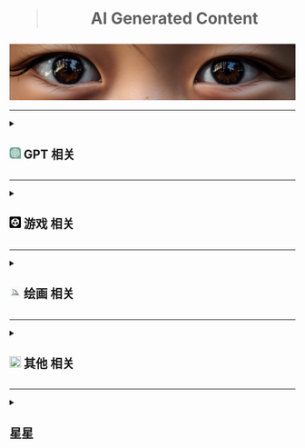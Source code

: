 <div align="center">
    <h1><blockquote>AI Generated Content</blockquote></h1>
</div>
<a href="#↑" title="悬停以展示更多内容，如果有的话"><img src="./Png/eyes.png"></a>

***
<details>
  <summary title="大的要来了"><h2><a href="#7"><img src="./Png/ChatGPT.svg" style="width: 20px; height: 20px;" ></a> GPT 相关 </h2></summary>
  <ul>
<table>
<thead>
<tr>
<th>名字</th>
<th>类型</th>
<th>说明</th>
</tr>
</thead>
<tbody>
<tr>
<td><a href="https://status.openai.com">Openai 状态查询</a></td>
<td>网页</td>
<td>All Systems Operational 当前状态</td>
</tr>
<tr>
<td><a href="https://github.com/f/awesome-chatgpt-prompts">Awesome ChatGPT Prompts</a></td>
<td>github</td>
<td>Chatgpt 英文提示词</td>
</tr>
<tr>
<td><a href="https://github.com/PlexPt/awesome-chatgpt-prompts-zh">ChatGPT 中文指南</a> / <a href="https://chatguide.plexpt.com">ChatGPT 在线指南</a></td>
<td>github</td>
<td>Chatgpt 中文提示词</td>
</tr>
<tr>
<td><a href="https://github.com/features/preview/copilot-x">Copilot-x 申请</a></td>
<td>网页</td>
<td>写代码可能比Copilot更爽</td>
</tr>
<tr>
<td><a href="https://openai.com/blog/chatgpt-plugins">Chatgpt-plugins 申请</a></td>
<td>网页</td>
<td>被誉为苹果的App Store时刻</td>
</tr>
<tr>
<td><a href="https://www.bing.com/new">新必应 申请</a></td>
<td>网页</td>
<td>先上梯，再清理cookie，随后登录，Edge更新即可</td>
</tr>
<tr>
<td><a href="https://bing.com/create/">Bing 画图</a></td>
<td>网页</td>
<td>另外的Bing画图方式：新必应窗口选择“更多有创造力”语气，再给画图指令和关键词</td>
</tr>
<tr>
<td><a href="https://arxiv.org/pdf/2303.12712.pdf">Sparks of Artificial General Intelligence: Early experiments with GPT-4</a> / <a href="https://ask.qcloudimg.com/draft/8642415/7jbe0upcgg.pdf">中译版</a></td>
<td>论文</td>
<td>GTP4早期实验报告</td>
</tr>
<tr>
<td><a href="https://arxiv.org/pdf/2303.18223.pdf">A Survey of Large Language Models</a></td>
<td>论文</td>
<td>大型语言模型综述</td>
</tr>
<tr>
<td><a href="https://gpt3demo.com/">GPT 相关应用资讯</a></td>
<td>聚合</td>
<td>目前跟GPT有关的开发或待开发的应用</td>
</tr>
<tr>
<td><a href="https://www.promptingguide.ai/zh">promptingguide</a></td>
<td>网页</td>
<td>Chatgpt提示工程指南</td>
</tr>
<tr>
<td><a href="https://www.jailbreakchat.com/">jailbreakchat</a></td>
<td>聚合</td>
<td>有不少越狱提示词</td>
</tr> 
<tr>
<td><a href="https://the-decoder.com/memorygpt-is-like-chatgpt-with-long-term-memory/#summary">MemoryGPT 新闻内容</a></td>
<td>网页</td>
<td>该网页上有参与beta的地址</td>
</tr>
<tr>
<td><a href="https://reverie.herokuapp.com/arXiv_Demo/#">arXiv_Demo</a></td>
<td>网页</td>
<td>数字人生模拟Demo的回放</td>
</tr>
<tr>
<td><a href="https://arxiv.org/pdf/2304.03442v1.pdf">Generative Agents: Interactive Simulacra of Human Behavior</a></td>
<td>论文</td>
<td>arXiv_Demo相关论文</td>
</tr>
<tr>
<td><a href="https://huggingface.co/spaces/BlinkDL/Raven-RWKV-7B">Raven-RWKV-7B</a></td>
<td>huggingface</td>
<td>基于RNN和RWKV-LM进行fine-tuning的自然语言处理模型，Raven渡鸦</td>
</tr>
<tr>
<td><a href="https://huggingface.co/spaces/Kevin676/Raven-with-Voice-Cloning-2.0">TalktoAI</a></td>
<td>huggingface</td>
<td>基于Raven渡鸦开发的声音克隆项目，提供少量样本可生成语音</td>
</tr>
<tr>
<td><a href="https://www.anthropic.com/claude-in-slack">Claude-in-slack</a></td>
<td>网页</td>
<td>使用slack的工作间来挂载Claude；Claude是Anthropic开发的聊天AI；Anthropic的方向为可解释性人工智能；Anthropic的CEO为Openai“黑手党”</td>
</tr>
</tbody>
</table>   
      <br>
    <li><details>
      <summary><b>Chatgpt 插件</b></summary>
<table>
<thead>
<tr>
<th>名字</th>
<th>类型</th>
<th>说明</th>
</tr>
</thead>
<tbody>
<tr>
<td><a href="https://chrome.google.com/webstore/detail/aiprm-premium-for-chatgpt/igobiphjicbjloclbknnekkckpbknbeb">AIPRM Premium for ChatGPT</a></td>
<td>插件</td>
<td>一键提示，用于SEO、营销、文案、生产力等。目前有收费项，差评如潮</td>
</tr>
<tr>
<td><a href="https://chrome.google.com/webstore/detail/chatgpt-for-google/jgjaeacdkonaoafenlfkkkmbaopkbilf">ChatGPT for Google</a></td>
<td>插件</td>
<td>将Chatgpt整合至搜索引擎，虽然说是google但是搜索引擎都能用</td>
</tr>
<tr>
<td><a href="https://chrome.google.com/webstore/detail/chatgptbox/eobbhoofkanlmddnplfhnmkfbnlhpbbo">ChatGPTBox</a></td>
<td>插件</td>
<td>将Chatgpt深度集成到浏览器，非常便捷</td>
</tr>
<tr>
<td><a href="https://chrome.google.com/webstore/detail/hustle-ai-supercharged-fr/ccgjjclgjdmciiofkfmbgbmkdocamjdo">Hustle AI - Supercharged &amp; Free ChatGPT</a></td>
<td>插件</td>
<td>AIPRM平替</td>
</tr>
<tr>
<td><a href="https://chrome.google.com/webstore/detail/superpower-chatgpt/amhmeenmapldpjdedekalnfifgnpfnkc">Superpower ChatGPT</a></td>
<td>插件</td>
<td>推荐。增强插件，方便管理聊天记录，导入导出，时间标识，也有提示。重点是聚合了AI新闻。</td>
</tr>
<tr>
<td><a href="https://chrome.google.com/webstore/detail/webchatgpt-chatgpt-with-i/lpfemeioodjbpieminkklglpmhlngfcn">WebChatGPT</a></td>
<td>插件</td>
<td>可访问互联网的 ChatGPT</td>
</tr>
<tr>
<td><a href="https://chrome.google.com/webstore/detail/chatonai-unlock-the-power/feeonheemodpkdckaljcjogdncpiiban">chatgpt中文 - Chatonai</a></td>
<td>插件</td>
<td>AIPRM平替</td>
</tr>
<tr>
<td><a href="https://github.com/bigemon/ChatGPT-ToolBox">ChatGPT-ToolBox</a></td>
<td>github</td>
<td>绕开监管，慎用</td>
</tr>
<tr>
<td><a href="https://chrome.google.com/webstore/detail/lunabot-chatgpt-on-any-we/jkeolmadidncndcbnajhaojepbolajag">LunaBot</a></td>
<td>插件</td>
<td>在任何网页上都可以使用的ChatGPT</td>
</tr>
<tr>
<td><a href="https://chrome.google.com/webstore/detail/voice-control-for-chatgpt/eollffkcakegifhacjnlnegohfdlidhn">voice-control-for-chatgpt</a></td>
<td>插件</td>
<td>用说话代替打字</td>
</tr>
</tbody>
</table>
    </details></li>
    <li><details>
      <summary><b>Chatgpt 及其他项目</b></summary>
<table>
<thead>
<tr>
<th>名字</th>
<th>类型</th>
<th>说明</th>
</tr>
</thead>
<tbody>
<tr>
<td><a href="https://github.com/Chanzhaoyu/chatgpt-web">chatgpt-web</a></td>
<td>github</td>
<td>包含前后端的web项目</td>
</tr>
<tr>
<td><a href="https://github.com/ddiu8081/chatgpt-demo">chatgpt-demo</a></td>
<td>github</td>
<td>一个优秀的web项目</td>
</tr>
<tr>
<td><a href="https://github.com/GaiZhenbiao/ChuanhuChatGPT">ChuanhuChatGPT</a></td>
<td>github</td>
<td>同上</td>
</tr>
<tr>
<td><a href="https://github.com/BlinkDL/ChatRWKV">ChatRWKV</a></td>
<td>github</td>
<td>可以成为“大规模语言模型的Stable Diffusion”，本地部署</td>
</tr>
<tr>
<td><a href="https://github.com/THUDM/ChatGLM-6B">ChatGLM-6B</a></td>
<td>github</td>
<td>6B，本地部署</td>
</tr>
<tr>
<td><a href="https://github.com/microsoft/visual-chatgpt">visual-chatgpt</a></td>
<td>github</td>
<td>微软的chatgpt和视觉模型结合项目</td>
</tr>
<tr>
<td><a href="https://github.com/RockChinQ/QChatGPT">QChatGPT</a></td>
<td>github</td>
<td>用于QQ</td>
</tr>
<tr>
<td><a href="https://github.com/binary-husky/chatgpt_academic">chatgpt_academic</a></td>
<td>github</td>
<td>科研工作专用ChatGPT拓展</td>
</tr>
<tr>
<td><a href="https://github.com/Yidadaa/ChatGPT-Next-Web">ChatGPT-Next-Webc</a></td>
<td>github</td>
<td>支持一键部署的web项目</td>
</tr>
<tr>
<td><a href="https://github.com/lencx/nofwl">nofwl</a></td>
<td>github</td>
<td>为避免原项目可能存在的侵权行为而新建的chatgpt桌面版项目</td>
</tr>
<tr>
<td><a href="https://github.com/finishy1995/effibot">effibot</a></td>
<td>github</td>
<td>思维导图式chatgpt</td>
</tr>
<tr>
<td><a href="https://github.com/nomic-ai/gpt4all">gpt4all</a></td>
<td>github</td>
<td>本地部署，详情进项目查阅</td>
</tr>
<tr>
<td><a href="https://github.com/microsoft/JARVIS">JARVIS</a></td>
<td>github</td>
<td>微软贾维斯，HuggingGPT</td>
</tr>
<tr>
<td><a href=https://github.com/Ice-Hazymoon/openai-scf-proxy>openai-scf-proxy</a></td>
<td>github</td>
<td>云函数搭建代理</td>
</tr>
<tr>
<td><a href="https://github.com/facebookresearch/segment-anything">SegmentAnything Model (SAM)</a> / <a href="https://segment-anything.com/demo#">Sam Demo</a></td>
<td>github</td>
<td>图像分割模型，元宇宙的</td>
</tr>
<tr>
<td><a href="https://github.com/baaivision/Painter">SegGPT</a> / <a href="https://huggingface.co/spaces/BAAI/SegGPT">SegGPT demo</a></td>
<td>github</td>
<td>可根据上下文，进行图像分割的模型</td>
</tr>
<tr>
<td><a href="https://github.com/Torantulino/Auto-GPT">Auto-GPT</a></td>
<td>github</td>
<td>该应用根据目标和设定，可以进行自我迭代直至完成目标。</td>
</tr>
<tr>
<td><a href="https://github.com/reworkd/AgentGPT">AgentGPT</a></td>
<td>github</td>
<td>根据Auto-GPT开发的应用实例<a href="https://agentgpt.reworkd.ai/">  Beat地址</a></td>
</tr>
<tr>
<td><a href="https://github.com/yoheinakajima/babyagi">babyagi</a></td>
<td>github</td>
<td>类Auto-GPT，也能自我prompt达到目标阈值</a></td>
</tr>
<tr>
<td><a href="https://github.com/IDEA-Research/Grounded-Segment-Anything">Grounded-Segment-Anything</a></td>
<td>github</td>
<td>通俗而言这是一个整合包，整合了Grounding DINO、Segment Anything、BLIP 和 Whisper 等模型</a></td>
</tr>
</tbody>
</table>
    </details></li>
    <li><details>
      <summary><b>Chatgpt 技巧</b></summary>
      <ul>
          <li>为ChatGPT导入特定的模型，该模型包含输入和输出，然后按照用户需求输入相应的文本，ChatGPT将根据模型的特定算法生成相应的输出内容。</li>  
          <li>元技巧，通过事先了解某个AI模型（如GPT）常犯的错误，然后在提问时将该错误信息提供给模型，以便模型能够自我修正并提供更准确的答案的一种技巧。</li>  
      </ul>
    </details></li>
  </ul>
</details>

***

<details>
  <summary><h2><a href="#3"><img src="./Png/Unity.png" style="width: 20px; height: 20px;"></a> 游戏 相关 </h2></summary>
<table>
<thead>
<tr>
<th>名字</th>
<th>类型</th>
<th>说明</th>
</tr>
</thead>
<tbody>
<tr>
<td><a href="https://github.com/keijiro/AICommand">AICommand</a></td>
<td>github</td>
<td>Unity 2022.2版本以上内置gpt测试</td>
</tr>
<tr>
<td><a href="https://github.com/hexthedev/OpenAi-Api-Unity">OpenAi Api Unity</a></td>
<td>github</td>
<td>Unity 一个简单API测试</td>
</tr>
<tr>
<td><a href="https://create.unity.com/ai-beta">UNITY AI BETA PROGRAM</a></td>
<td>网页</td>
<td>Unity官方AI申请beta</td>
</tr>
<tr>
<td><a href="https://store.steampowered.com/app/2259510/_/">马良</a></td>
<td>steam</td>
<td>AI贴图</td>
</tr>
<tr>
<td><a href="https://app.scenario.com/">scenario</a></td>
<td>网页</td>
<td>游戏资产应用，在线训练</td>
</tr>
</tbody>
</table>
</details>

***

<details>
  <summary><h2><a href="#4"><img src="./Png/Midjourney.png" style="width: 20px; height: 20px;"></a> 绘画 相关 </h2></summary>
  <ul>
<table>
<thead>
<tr>
<th>名字</th>
<th>类型</th>
<th>说明</th>
</tr>
</thead>
<tbody>
<tr>
<td><a href="https://docs.qq.com/sheet/DS05hV2FyUHJablR5?tab=BB08J2&amp;_t=1678974130492&amp;u=5b7f15183b364c7a923e94cbb2add654">Midjourney 关键词整理</a></td>
<td>文档</td>
<td>关键词文档</td>
</tr>
<tr>
<td><a href="https://docs.google.com/spreadsheets/d/1MsX0NYYqhv4ZhZ7-50cXH1gvYE2FKLixLBvAkI40ha0/edit#gid=520663883">Midjourney Reference Sheets</a></td>
<td>文档</td>
<td>关键词文档</td>
</tr>
<tr>
<td><a href="https://prompt.noonshot.com/">MidJourney Prompt Helper</a></td>
<td>网页</td>
<td>关键词在线生成网站</td>
</tr>
<tr>
<td><a href="https://github.com/willwulfken/MidJourney-Styles-and-Keywords-Reference">MidJourney Styles and Keywords Reference</a></td>
<td>github</td>
<td>关键词效果预览</td>
</tr>
<tr>
<td><a href="https://github.com/Moonvy/OpenPromptStudio">OpenPromptStudio</a></td>
<td>github</td>
<td>AIGC 提示词可视化编辑器</td>
</tr>
<tr>
<td><a href="https://clipdrop.co/stable-diffusion-reimagine">Stable diffusion reimagine 在线测试</a> / <a href="https://clipdrop.co/">ClipDrop 主页</a></td>
<td>网页</td>
<td>Stable diffusion 新手艺</td>
</tr>
<tr>
<td><a href="https://github.com/invoke-ai/InvokeAI">InvokeAI</a></td>
<td>github</td>
<td>Stable diffusion 可视化UI项目</td>
</tr>
<tr>
<td><a href="https://civitai.com/">civitai</a></td>
<td>网页</td>
<td>Stable diffusion 模型</td>
</tr>
<tr>
<td><a href="https://models.paomiantv.cn/models">炼丹阁</a></td>
<td>网页</td>
<td>Stable diffusion 模型国内站</td>
</tr>
<tr>
<td><a href="https://rightbrain.art/">Vega AI 创作平台</a></td>
<td>网页</td>
<td>国产在线绘画AI</td>
</tr>
<tr>
<td><a href="https://github.com/camenduru/stable-diffusion-webui-colab">stable-diffusion-webui-colab</a></td>
<td>github</td>
<td>几键部署stable diffusion到谷歌colab</td>
</tr>
<tr>
<td><a href="https://leonardo.ai/">leonardo</a></td>
<td>网页</td>
<td>Stable Diffusion 为框架的在线绘图AI</td>
</tr>
</tbody>
</table>
    <li><details>
      <summary><b>Midjourney Prompt 技巧</b></summary>
      <ul>
          <li>去掉抽象概念，保留具象元素。</li>
          <li>不要使用估量副词，不要使用否定词。</li>  
          <li>越靠前的prompt默认权重越高。</li>
          <li>blend模式尽可能不加描述，混合模式本身不太可控。</li>
          <li>describe模式为逆向图片可能的Prompts。</li>
          <li>垫图特别说明：<br>
              <ul>
                  <li>修复模式下，越靠前的prompt默认权重越高，但会被构图严重影响；</li>
                  <li>修复模式下，去除链接/所有，仍然会保留构图； </li>
                  <li>简单暴力PS后，融合效果更佳。</li>
              </ul>
          </li>
          <li>⚠️ --repeat int 重复工作int次，配合--chaos可以实现多风格化的半自动流程。</li>
          <li>⚠️ 使用{ 大括号 }排列组合，{ 大括号 }可相互嵌套。参考：<br>
              <blockquote>
                  /imagine a {cyberpunk, vaporwave, art deco} {cat, dog}<br>
                  将产生以下工作<br>
                  /imagine a cyberpunk cat<br>
                  /imagine a vaporwave cat<br>
                  /imagine a art deco cat<br>
                  /imagine a cyberpunk dog<br>
                  /imagine a vaporwave dog<br>
                  /imagine a art deco dog<br>
              </blockquote>          
          </li>
          <li>⚠️ 表示需要Pro Plan档订阅，60刀/月</li>
      </ul>
    </details></li>
  </ul>
</details>

***

<details>
  <summary title="也可能不相关"><h2><a href="#1" title="如果看不清，那就对了"><img src="https://avatars.githubusercontent.com/u/27767666?v=4" style="width: 20px; height: 20px;"></a> 其他 相关 </h2></summary>
  <ul>
<table>
<thead>
<tr>
<th>名字</th>
<th>类型</th>
<th>说明</th>
</tr>
</thead>
<tbody>
<tr>
<td><a href="https://firefly.adobe.com/">Adobe Firefly 申请</a></td>
<td>网页</td>
<td>Adobe的AI申请</td>
</tr>
<tr>
<td><a href="https://www.upscale.media/zh/upload/">upscale</a></td>
<td>网页</td>
<td>使用 AI 升级和增强您的图像</td>
</tr>
<tr>
<td><a href="https://yige.baidu.com/creation">文心一格</a></td>
<td>网页</td>
<td>百度绘画</td>
</tr>
<tr>
<td><a href="https://www.cursor.so/">Cursor</a></td>
<td>网页</td>
<td>首个 GPT4 代码编辑器</td>
</tr>
<tr>
<td><a href="https://www.notion.so/">Notion</a></td>
<td>网页</td>
<td>著名AI笔记本</td>
</tr>    
<tr>
<td><a href="https://chatdoc.com/">chatdoc</a></td>
<td>网页</td>
<td>在线分析pdf</td>
</tr>
<tr>
<td><a href="https://www.graphmaker.ai/">graphmaker</a></td>
<td>网页</td>
<td>在线分析csv，可生成图表</td>
</tr>    
<tr>
<td><a href="https://app.pandagpt.io/chat">pandagpt</a></td>
<td>网页</td>
<td>国产基于 GPT 的阅读器</td>
</tr>
<tr>
<td><a href="https://research.runwayml.com/gen2">Gen-2</a></td>
<td>网页</td>
<td>文字转视频</td>
</tr>
<tr>
<td><a href="https://app.gptzero.me/app/welcome">GPTZero</a></td>
<td>网页</td>
<td>检查是否为 AI 写作，目前不准</td>
</tr>
<tr>
<td><a href="https://www.aiva.ai">aiva</a></td>
<td>网页</td>
<td>AI音乐制作，只有订阅最高档的用户拥有版权</td>
</tr>
<tr>
<td><a href="https://wavtool.com/">wavtool</a></td>
<td>网页</td>
<td>AI音乐制作，上手挺快，有PRO订阅服务</td>
</tr>
<tr>
<td><a href="https://tongyi.aliyun.com/">通义千问</a></td>
<td>网页</td>
<td>阿里AI</td>
</tr>
<tr>
<td><a href="https://www.aiagc.com/">aiagc</a></td>
<td>聚合</td>
<td>AI种类信息聚合</td>
</tr>
<tr>
<td><a href="https://poe.com/">poe</a></td>
<td>聚合</td>
<td>目前流行的大模型聊天聚合</td>
</tr>
</tbody>
</table>
    <li>
        <blockquote>
            <details>
                <summary title="大多数包含免费额度">服务器/部署/数据库等相关平台</summary>
                <ul>
                    <li><a href="https://dashboard.4everland.org/login">4everland</a></li>
                    <li><a href="https://railway.app/">railway</a></li>
                    <li><a href="https://vercel.com/">vercel</a></li>
                    <li><a href="https://www.netlify.com/">netlify</a></li>
                    <li><a href="https://render.com/">render</a></li>
                    <li><a href="https://fleek.co/">fleek</a></li>
                    <li><a href="https://www.cloudflare.com/">cloudflare</a></li>
                    <li><a href="https://colab.research.google.com/">colab</a></li>
                    <li><a href="https://huggingface.co/">huggingface</a></li>
                </ul>
            </details>
        </blockquote>
    </li>
  </ul>
</details>

***

<details>
  <summary><h2> 星星 </h2></summary>
  <ul>      
    <div align="center">
        <img src="https://profile-counter.glitch.me/{Masaicker}/count.svg">
        <img src="https://api.star-history.com/svg?repos=Masaicker/Masaicker&type=Date">
    </div>    
  </ul>
</details>
